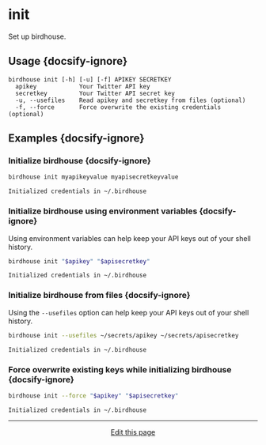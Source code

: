 # init
Set up birdhouse.

## Usage {docsify-ignore}
```
birdhouse init [-h] [-u] [-f] APIKEY SECRETKEY 
  apikey            Your Twitter API key 
  secretkey         Your Twitter API secret key 
  -u, --usefiles    Read apikey and secretkey from files (optional) 
  -f, --force       Force overwrite the existing credentials (optional)
```

## Examples {docsify-ignore}

### Initialize birdhouse {docsify-ignore}
```bash
birdhouse init myapikeyvalue myapisecretkeyvalue
```
```
Initialized credentials in ~/.birdhouse
```

### Initialize birdhouse using environment variables {docsify-ignore}
Using environment variables can help keep your API keys out of your shell history.
```bash
birdhouse init "$apikey" "$apisecretkey"
```
```
Initialized credentials in ~/.birdhouse
```

### Initialize birdhouse from files {docsify-ignore}
Using the `--usefiles` option can help keep your API keys out of your shell history.
```bash
birdhouse init --usefiles ~/secrets/apikey ~/secrets/apisecretkey
```
```
Initialized credentials in ~/.birdhouse
```

### Force overwrite existing keys while initializing birdhouse  {docsify-ignore}
```bash
birdhouse init --force "$apikey" "$apisecretkey"
```
```
Initialized credentials in ~/.birdhouse
```

<hr>
<div style="text-align:center">
	<a class="edit-link" href="https://github.com/wcarhart/docs/blob/master/docs/birdhouse/init.md" target="_blank"><i class="fas fa-edit"></i> Edit this page</a>
</div>